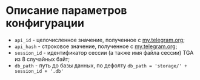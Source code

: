 # Описание параметров конфигурации

- `api_id` - целочисленное значение, полученное с [my.telegram.org](https://my.telegram.org);
- `api_hash` - строковое значение, полученное с [my.telegram.org](https://my.telegram.org);
- `session_id` - идентификатор сессии (а также имя файла сессии) TGA из 8 случайных байт;
- `db_path` - путь до базы данных, по дефолту `db_path = 'storage/' + session_id + '.db'`
